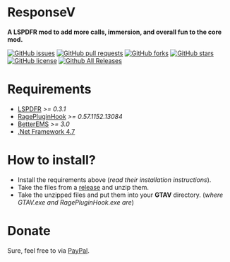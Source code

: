 # ResponseV
__A LSPDFR mod to add more calls, immersion, and overall fun to the core mod.__

[![GitHub issues](https://img.shields.io/github/issues/trdwll/ResponseV.svg?style=flat-square)](https://github.com/trdwll/ResponseV/issues) [![GitHub pull requests](https://img.shields.io/github/issues-pr/trdwll/ResponseV.svg?style=flat-square)]() [![GitHub forks](https://img.shields.io/github/forks/trdwll/ResponseV.svg?style=flat-square)](https://github.com/trdwll/ResponseV/network) [![GitHub stars](https://img.shields.io/github/stars/trdwll/ResponseV.svg?style=flat-square)](https://github.com/trdwll/ResponseV/stargazers) [![GitHub license](https://img.shields.io/badge/license-MPL2.0-blue.svg?style=flat-square)](https://github.com/trdwll/ResponseV/blob/master/LICENSE) [![Github All Releases](https://img.shields.io/github/downloads/trdwll/ResponseV/total.svg?style=flat-square)]()

# Requirements
- [LSPDFR](https://www.lcpdfr.com/files/file/7792-lspd-first-response/) _>= 0.3.1_
- [RagePluginHook](https://ragepluginhook.net/Downloads.aspx) _>= 0.57.1152.13084_
- [BetterEMS](https://www.lcpdfr.com/files/file/11647-better-ems/) _>= 3.0_
- [.Net Framework 4.7](https://www.microsoft.com/en-us/download/details.aspx?id=55170)

# How to install?
- Install the requirements above (_read their installation instructions_).
- Take the files from a [release](https://github.com/trdwll/ResponseV/releases) and unzip them.
- Take the unzipped files and put them into your __GTAV__ directory. (_where GTAV.exe and RagePluginHook.exe are_)

# Donate
Sure, feel free to via [PayPal](https://paypal.me/vuln).